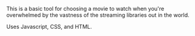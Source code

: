 This is a basic tool for choosing a movie to watch when you're overwhelmed by the vastness of the streaming libraries out in the world.

Uses Javascript, CSS, and HTML. 
